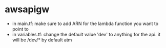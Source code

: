 # awsapigw

- in main.tf: make sure to add ARN for the lambda function you want to point to
- in variables.tf: change the default value 'dev' to anything for the api. it will be /dev/* by default atm
